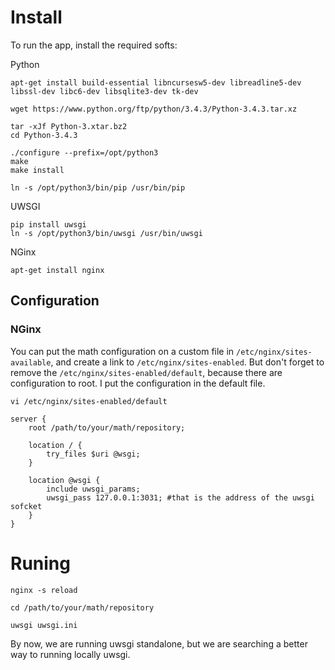 # Install

To run the app, install the required softs:

Python
```
apt-get install build-essential libncursesw5-dev libreadline5-dev libssl-dev libc6-dev libsqlite3-dev tk-dev

wget https://www.python.org/ftp/python/3.4.3/Python-3.4.3.tar.xz

tar -xJf Python-3.xtar.bz2
cd Python-3.4.3

./configure --prefix=/opt/python3
make
make install

ln -s /opt/python3/bin/pip /usr/bin/pip
```

UWSGI
```
pip install uwsgi
ln -s /opt/python3/bin/uwsgi /usr/bin/uwsgi
```

NGinx
```
apt-get install nginx
```

## Configuration

### NGinx
You can put the math configuration on a custom file in `/etc/nginx/sites-available`, and create a link to `/etc/nginx/sites-enabled`. But don't forget to remove the `/etc/nginx/sites-enabled/default`, because there are configuration to root. I put the configuration in the default file.

```
vi /etc/nginx/sites-enabled/default

server {
	root /path/to/your/math/repository;

	location / {
		try_files $uri @wsgi;
	}

	location @wsgi {
		include uwsgi_params;
		uwsgi_pass 127.0.0.1:3031; #that is the address of the uwsgi sofcket
	}
}
```

# Runing

```
nginx -s reload

cd /path/to/your/math/repository

uwsgi uwsgi.ini
```

By now, we are running uwsgi standalone, but we are searching a better way to running locally uwsgi.
